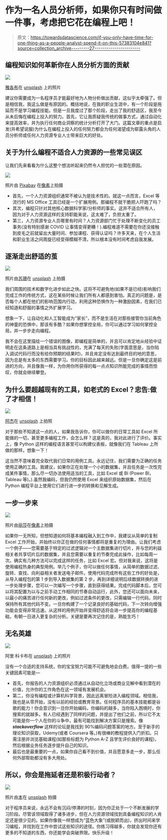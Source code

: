 # 作为一名人员分析师，如果你只有时间做一件事，考虑把它花在编程上吧！

> 原文：<https://towardsdatascience.com/if-you-only-have-time-for-one-thing-as-a-people-analyst-spend-it-on-this-57383104e841?source=collection_archive---------27----------------------->

## 编程知识如何革新你在人员分析方面的贡献

![](img/f751339b47f1e8b2513d9d5598575161.png)

[雅各布](https://unsplash.com/@jakobowens1)在 [unsplash](https://unsplash.com/) 上的照片

建议你需要成为一名程序员才能最好地为人物分析做出贡献，这似乎太牵强了。但是相信我，我这么做是有原因的。概括地说，在我的职业生涯中，有一个阶段是拖延而不是学习编程技能。但是一旦我度过了那个阶段，走出了我的舒适区，我至今从未后悔在编程上投入的努力。首先，它让我质疑我传统的做事方式，通过自动化来提高效率，并为执行任何商业洞察的统计分析打开了大门。这篇文章的重点是启发(并希望说服)为什么在编程上投入的任何努力都会为任何渴望成为崭露头角的人员分析师或任何人力资源专业人士带来巨大的好处。

## 关于为什么编程不适合人力资源的一些常见误区

让我们先来看看为什么这整个想法听起来仍然令人担忧的一些潜在原因。

![](img/db1b78d6de6f207b1668cc467fdd2f35.png)

照片由 [Pixabay](https://www.pexels.com/@pixabay) 在[像素](https://www.pexels.com/)上拍摄

*   首先，一个人力资源组织通常不被认为是技术性的。就这一点而言，Excel 等流行的 MS Office 工具已经是一个扩展用例。那编程不就干脆把人吓跑了吗？
*   其次，编程只针对其他核心数据科学家/分析师的事实。这并不适合所有人，因为对于人力资源这样的支持职能来说，这太难了，负担太重了。
*   第三，人力资源专业人员哪里有时间？人力资源部门忙于处理不断变化的员工事务(没有特别感谢 COVID 让事情变得更糟！).编程难道不需要在你还没接触到皮毛之前就留出大量时间、参加课程、获得认证吗？许多天来，在个人生活和职业生活之间周旋已经变得模糊不清，所以根本没有时间考虑自我发展。

## 逐渐走出舒适的茧

![](img/4524c842b2d61b3b857222c8876e4e71.png)

照片由[苏珊](https://unsplash.com/@scw1217)在 [unsplash](https://unsplash.com/) 上拍摄

我们周围的技术和数字化进步如此之快。这将不可避免地(如果不是已经)影响我们完成工作的传统方式，这在某些时候让我们所有人都感到害怕。真正的问题是，是否每个人都在他们的影响范围内行动，利用这种恐惧作为一种激励因素，在我们已经知道和舒服的事情之外扩展学习。

想象一下，让自动化和人工智能成为“家长”，而不是生活在对那些接管你当前角色的神童的恐惧中，那该有多酷？如果你想掌控全局，你可以通过学习如何掌控全局，并一步步走向编程。

我不会在这里描绘一个错误的图像，即编程是简单的，并且可以肯定地从经验中证明走在这条道路上是相当具有挑战性的，充满了每天的失败(字面意思是，当你陷入调试代码行而没有给你预期的结果时)，并且肯定没有达到最终目的地的意思，因为总是有太多的东西需要学习。你的目标因此越来越远。但是一旦你确定这是前进的方向，并且像我一样，为你用你所获得的每一点点知识所能完成的事情而惊叹，你就会继续攀登。

## 为什么要超越现有的工具，如老式的 Excel？忠告:做了才相信！

![](img/854bda97e329f8da0dbb7997ec33ba08.png)

[阿杰](https://unsplash.com/@ajeetmestry)在 [unsplash](https://unsplash.com/) 上拍照

对于那些不知道这一点的人，如果我告诉你，你可以做你的日常工具如 Excel 所能做的一切，甚至更多编程工作，会怎么样？这是真的，我对此进行了评价。事实上，像 Python 这样的编程语言甚至可以构建仪表板，就像我们在 Tableau 上所做的那样。想象一下！

这当然不意味着完全取代我们日常的用例工具。永远记住，我们需要为正确的任务使用正确的工具。我建议，如果你正在处理一个小的数据集，并且任务是一次性完成某件事情，那么尽一切办法使用适当的工具，比如 Excel 或 BI (Power BI，Tableau 等)。).虽然我编码，但我仍然使用 Excel 来组织原始数据集，然后在 Python 编程平台上使用它们进行进一步的转换和见解生成。

## 一步一步来

![](img/f7c8912d75113d4a634713b4c1fcdbfe.png)

照片由[丽莎](https://www.pexels.com/@fotios-photos)在[像素](https://www.pexels.com/)上拍摄

如果你一无所知，但想知道如何将基本编程融入到工作中，我建议从简单的复制 Excel 工作开始，并始终以你正在做的任何事情都将是重复的为理由。让我们考虑一个例子——您需要基于特定的过滤逻辑对一个主数据集进行切片，并与您的利益相关者共享切片后的数据集，并且您需要以重复的节奏完成此操作，比如每周一次。确实有几种方法可以完成这样的任务，比如 Excel 宏。但对我来说，这将是使用编程热身的典型用例。举几个例子，你可以做任何事情，从简单的数据过滤、旋转、查找、向利益相关者发送电子邮件。使用代码完成所有这些工作的好处是，从导入编程包的第 1 步到导入数据集的第 2 步，再到详细说明后续数据转换的进一步处理步骤，您可以一次编写一个步骤，直到获得结果。完成代码脚本后，您可以将其配置为以与之前手动工作相同的节奏自动运行，此外，您还可以面向未来，以最小的痛苦进行任何新的更改，例如过滤条件的更改，只需编辑一行代码，同时保持所有其他代码不变。一旦你构建了一个记录良好的基础代码，下一次转向增强功能会变得非常迅速。从这样的用例开始并变得舒适将会进一步提高你的编程基础，有朝一日进入更复杂的分析。关键是要再次记住的是，熟能生巧！

## 无名英雄

![](img/772d4bf5f0f89ab15292349c57ba0e78.png)

阿里·科卡布在 [unsplash](https://unsplash.com/) 上的照片

没有一个合适的支持系统，你的宝宝努力可能不可避免地会白费。值得一提的一些关键因素可能是—

*   首先，你报告的人力资源组织必须通过从自动化立场或商业见解中看到潜在的价值，允许你的工作角色在这一领域有发展机会。
*   第二，你没有编程或计算机科学背景，因此远离冒险进入编程领域。相信我，我也是从零开始，没有以前的经验或教育背景。任何程序员的基本技能都是谷歌的能力！你会意识到一旦你开始编码，你编码的越多，当你陷入困境时，你搜索的就越多。有人已经遇到了同样的问题，并提出了他们之前，所以它不太可能是你一个人在你的斗争中，最有可能找到解决方案只是搜索。像 ***stackoverflow*** 这样的论坛是我找到 90%编码问题答案的地方。至于新手的理论知识获取，Udemy(或者 Coursera 等。)有很棒的教程提供入门折扣。只需注册并浏览基础课程(如那些标题为 Python A-Z 且学生评价良好的课程)，然后根据业务任务逐步提升自己的知识。
*   最后也是最重要的一点，如果你自己看不到价值，并且愿意多走一步，那么任何外部帮助都没有多大用处。

## 所以，你会是拖延者还是积极行动者？

![](img/a56b2540b2a9d993414e027df2c0f0a4.png)

照片由[本](https://unsplash.com/@benofthenorth)在 [unsplash](https://unsplash.com/) 拍摄

对于程序员来说，永远不会有沉闷/停滞的时刻，因为你正处于一个不断发展的学习阶段。尽管该领域取得了诸多进步，但在人力资源领域找到具备编程知识的人肯定还是很少见的。如果你像我一样想成为“蓝色大象”(或脱颖而出)，挤出时间来学习编程，并找到在工作中尝试这些知识的途径。你练习得越多，你就会发现你还有更多的不知道的东西，你还能学会突破界限。快乐升级！